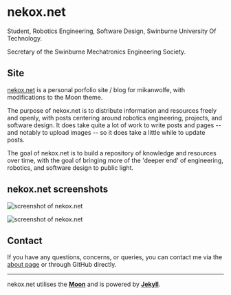 # nekox.net

Student, Robotics Engineering, Software Design, Swinburne University Of Technology.

Secretary of the Swinburne Mechatronics Engineering Society.

## Site

[nekox.net](https://nekox.net) is a personal porfolio site / blog for mikanwolfe, with modifications to the Moon theme.

The purpose of nekox.net is to distribute information and resources freely and openly, with posts centering around robotics engineering, projects, and software design. It does take quite a lot of work to write posts and pages -- and notably to upload images -- so it does take a little while to update posts.

The goal of nekox.net is to build a repository of knowledge and resources over time, with the goal of bringing more of the 'deeper end' of engineering, robotics, and software design to public light.

## nekox.net screenshots

![screenshot of nekox.net](https://nekox.net/assets/img/readme/firefox_GdBBGDll9Q.png)

![screenshot of nekox.net](https://nekox.net/assets/img/readme/firefox_tAW7STW1wO.png)

## Contact

If you have any questions, concerns, or queries, you can contact me via the [about page](https://nekox.net/about/) or through GitHub directly.

---

nekox.net utilises the **[Moon](https://taylantatli.github.io/Moon)** and is powered by **[Jekyll](https://jekyllrb.com/)**.
